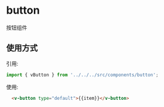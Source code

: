 # button

按钮组件

## 使用方式

引用:

```javascript
import { vButton } from '../../../src/components/button';
```

使用:

```html
  <v-button type="default">{{item}}</v-button>

```